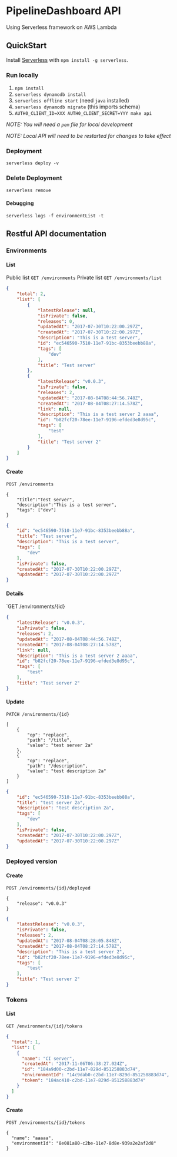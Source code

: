 # PipelineDashboard API

Using Serverless framework on AWS Lambda

## QuickStart

Install [Serverless](https://serverless.com) with `npm install -g serverless`.

### Run locally

1. `npm install`
2. `serverless dynamodb install`
3. `serverless offline start` (need `java` installed)
4. `serverless dynamodb migrate` (this imports schema)
5. `AUTH0_CLIENT_ID=XXX AUTH0_CLIENT_SECRET=YYY make api`

*NOTE: You will need a `pem` file for local development*

*NOTE: Local API will need to be restarted for changes to take effect*

### Deployment

`serverless deploy -v`

### Delete Deployment

`serverless remove`

#### Debugging

`serverless logs -f environmentList -t`

## Restful API documentation

### Environments

#### List

Public list `GET /environments`
Private list `GET /environments/list`

```json
{
    "total": 2,
    "list": [
        {
            "latestRelease": null,
            "isPrivate": false,
            "releases": 0,
            "updatedAt": "2017-07-30T10:22:00.297Z",
            "createdAt": "2017-07-30T10:22:00.297Z",
            "description": "This is a test server",
            "id": "ec546590-7510-11e7-91bc-8353beebb88a",
            "tags": [
                "dev"
            ],
            "title": "Test server"
        },
        {
            "latestRelease": "v0.0.3",
            "isPrivate": false,
            "releases": 2,
            "updatedAt": "2017-08-04T08:44:56.748Z",
            "createdAt": "2017-08-04T08:27:14.578Z",
            "link": null,
            "description": "This is a test server 2 aaaa",
            "id": "b82fcf20-78ee-11e7-9196-efded3e8d95c",
            "tags": [
                "test"
            ],
            "title": "Test server 2"
        }
    ]
}
```

#### Create

```
POST /environments

{
	"title":"Test server",
	"description":"This is a test server",
	"tags": ["dev"]
}

```

```json
{
    "id": "ec546590-7510-11e7-91bc-8353beebb88a",
    "title": "Test server",
    "description": "This is a test server",
    "tags": [
        "dev"
    ],
    "isPrivate": false,
    "createdAt": "2017-07-30T10:22:00.297Z",
    "updatedAt": "2017-07-30T10:22:00.297Z"
}
```

#### Details

`GET /environments/{id}

```json
{
    "latestRelease": "v0.0.3",
    "isPrivate": false,
    "releases": 2,
    "updatedAt": "2017-08-04T08:44:56.748Z",
    "createdAt": "2017-08-04T08:27:14.578Z",
    "link": null,
    "description": "This is a test server 2 aaaa",
    "id": "b82fcf20-78ee-11e7-9196-efded3e8d95c",
    "tags": [
        "test"
    ],
    "title": "Test server 2"
}
```

#### Update

```
PATCH /environments/{id}

[
	{
		"op": "replace",
		"path": "/title",
		"value": "test server 2a"
	},
	{
		"op": "replace",
		"path": "/description",
		"value": "test description 2a"
	}
]
```

```json
{
    "id": "ec546590-7510-11e7-91bc-8353beebb88a",
    "title": "test server 2a",
    "description": "test description 2a",
    "tags": [
        "dev"
    ],
    "isPrivate": false,
    "createdAt": "2017-07-30T10:22:00.297Z",
    "updatedAt": "2017-07-30T10:22:00.297Z"
}
```

### Deployed version

#### Create

```
POST /environments/{id}/deployed

{
	"release": "v0.0.3"
}
```

```json
{
    "latestRelease": "v0.0.3",
    "isPrivate": false,
    "releases": 2,
    "updatedAt": "2017-08-04T08:28:05.848Z",
    "createdAt": "2017-08-04T08:27:14.578Z",
    "description": "This is a test server 2",
    "id": "b82fcf20-78ee-11e7-9196-efded3e8d95c",
    "tags": [
        "test"
    ],
    "title": "Test server 2"
}
```

### Tokens

#### List

```
GET /environments/{id}/tokens
```

```json
{
  "total": 1,
  "list": [
    {
      "name": "CI server",
      "createdAt": "2017-11-06T06:38:27.024Z",
      "id": "184a9d00-c2bd-11e7-829d-851258883d74",
      "environmentId": "14c9dab0-c2bd-11e7-829d-851258883d74",
      "token": "184ac410-c2bd-11e7-829d-851258883d74"
    }
  ]
}
```

#### Create

```
POST /environments/{id}/tokens

{
  "name": "aaaaa",
  "environmentId": "8e081a80-c2be-11e7-8d8e-939a2e2af2d8"
}
```
